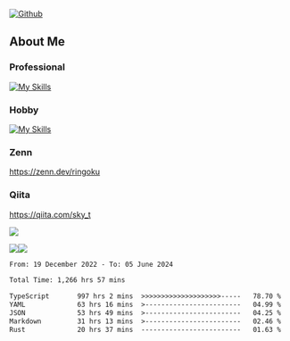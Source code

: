 [![Github](https://img.shields.io/github/followers/skyt-a?label=Follow&style=social)](https://github.com/skyt-a)

## About Me
### Professional
[![My Skills](https://skillicons.dev/icons?i=react,ts,js,nodejs,java,graphql,firebase,githubactions&theme=light)](https://skillicons.dev)
### Hobby
[![My Skills](https://skillicons.dev/icons?i=unity,rust,py&theme=light)](https://skillicons.dev)

### Zenn
https://zenn.dev/ringoku
### Qiita
https://qiita.com/sky_t


![](https://github-profile-summary-cards.vercel.app/api/cards/profile-details?username=skyt-a&theme=default)

![](https://github-profile-summary-cards.vercel.app/api/cards/repos-per-language?username=skyt-a&theme=default)![](https://github-profile-summary-cards.vercel.app/api/cards/stats?username=RinGoku&theme=default)

<!--START_SECTION:waka-->

```txt
From: 19 December 2022 - To: 05 June 2024

Total Time: 1,266 hrs 57 mins

TypeScript       997 hrs 2 mins  >>>>>>>>>>>>>>>>>>>>-----   78.70 %
YAML             63 hrs 16 mins  >------------------------   04.99 %
JSON             53 hrs 49 mins  >------------------------   04.25 %
Markdown         31 hrs 13 mins  >------------------------   02.46 %
Rust             20 hrs 37 mins  -------------------------   01.63 %
```

<!--END_SECTION:waka-->
